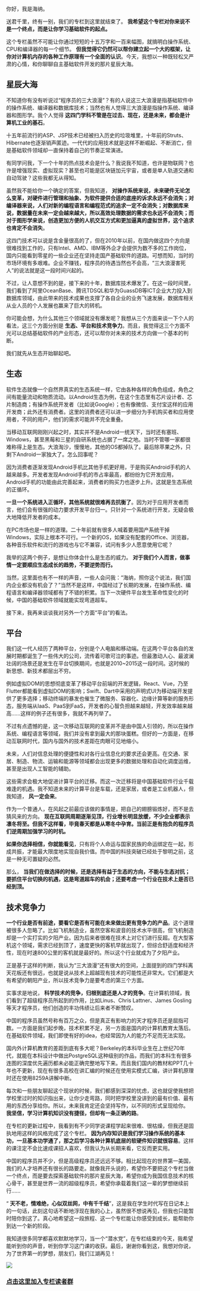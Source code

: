 你好，我是海纳。

送君千里，终有一别，我们的专栏到这里就结束了。 **我希望这个专栏对你来说不是一个终点，而是让你学习基础软件的起点。**

这个专栏虽然不可能让你通过短短的十五万字和一百来幅图，就搞明白操作系统、CPU和编译器的每一个细节。 **但我觉得它仍然可以帮你建立起一个大的框架，让你对计算机内存的各种工作原理有一个全面的认识**。今天，我想以一种既轻松又严肃的心情，和你聊聊自主基础软件开发的那片星辰大海。

## 星辰大海

不知道你有没有听说过“程序员的三大浪漫”？有的人说这三大浪漫是指基础软件中的操作系统、编译器和数据库技术；当然也有人觉得三大浪漫是指操作系统、编译器和图形学。我个人觉得 **这四门学科不管是在过去、现在，还是未来，都会是计算机工业的基石**。

十五年前流行的ASP、JSP技术已经被扫入历史的垃圾堆里，十年前的Struts、Hibernate也逐渐销声匿迹。一代代的应用技术就是这样不断崛起、不断消亡，但是基础软件领域却一直保持着自己的节奏正常演进。

有同学问我，下一个十年的热点技术会是什么？我说我不知道，也许是物联网？也许是增强现实、虚拟现实？甚至也可能是区块链加元宇宙，或者是单人轨道交通和自动驾驶？这些我都无从得知。

虽然我不能给你一个确定的答案，但我知道， **对操作系统来说，未来硬件无论怎么变革，对硬件进行管理和抽象、为软件提供合适的底座的诉求永远不会消失；对编译器来说，人们对新的编程语言和编程范式的追求一定不会消失；对数据库来说，数据量在未来一定会越来越大，所以高效处理数据的需求也永远不会消失；而对于图形学来说，创造更加方便的人机交互方式和更加逼真的虚拟世界，这个追求也肯定不会消失**。

这四门技术可以说是含金量很高的了，但在2010年以前，在国内做这四个方向是很难找到工作的，只有Intel、AMD、IBM等外企才会提供为数不多的工作岗位，国内只能看到零星的一些企业还在坚持走国产基础软件的道路。可想而知，当时的市场环境有多艰难。企业不赚钱，程序员的待遇当然也不会高，“三大浪漫害死人”的说法就是这一段时间兴起的。

不过，让人意想不到的是，接下来的十年，数据库技术爆发了。在这一段时间里，我们看到了阿里OceanBase、腾讯TDSQL和华为GuassDB等ICT企业大力投入到数据库领域，由此带来的技术成果也支撑了各自企业的业务飞速发展，数据库相关从业人员的个人发展也赢来了巨大的转机。

你可能会想，为什么其他三个领域就没有爆发呢？我想从三个方面来谈一下个人的看法，这三个方面分别是 **生态、平台和技术竞争力**。而且，我觉得这三个方面不光可以总结基础软件的产业形态，还可以帮你对未来的技术方向做一个基本的判断。

我们就先从生态开始聊起吧。

## 生态

软件生态就像一个自然界真实的生态系统一样，它由各种各样的角色组成，角色之间有能量流动和物质流动。以Android生态为例，在这个生态里有芯片设计者、芯片制造商；有操作系统开发者（比如说Google）；也有像微信、支付宝这样的应用开发商；此外还有消费者。这里的消费者还可以进一步细分为手机购买者和应用使用者，不同的用户，他们的需求可能并不完全重叠。

当移动互联网刚刚兴起之时，其实并不是Android一统天下，当时还有塞班、Windows，甚至黑莓和三星的自研系统也占据了一席之地。当时不管哪一家都很难称得上是生态。大浪淘沙，慢慢地，其他的OS都掉队了。最后除苹果之外，只剩下Android一家独大了。怎么回事呢？

因为消费者逐渐发现Android手机比其他手机更好用，于是购买Android手机的人越来越多。开发者发现Android手机的市占率最高，都纷纷为它开发应用，Android手机的功能由此完善起来，消费者的购买力也逐步上升。这就是生态系统的正循环。

**一旦一个系统进入正循环，其他系统就很难再去抗衡了**。因为对于应用开发者而言，他们会有很强的动力要求开发平台归一。只针对一个系统进行开发，无疑会极大地降低开发者的成本。

在PC市场也是一样的道理。二十年前就有很多人喊着要用国产系统干掉Windows，实际上根本不可行。一个新的OS，如果没有配套的Office、浏览器，各种音乐软件和流行的游戏也与它不兼容，试问有多少人愿意使用它呢？

我举的这两个例子，是想让你体会什么是生态的威力。 **对于我们个人而言，做事情一定要顺应生态成长的趋势，不要逆势而行。**

当然，这里面也有不一样的声音，一些人会问我：“海纳，照你这个说法，我们国内企业都没有机会了？”当然不是这样，中国经过了长期的发展，在操作系统、编程语言和编译器领域都有了不错的积累。当下一次硬件平台发生革命性变化的时候，中国的基础软件领域就能实现弯道超车。

接下来，我再来谈谈我对另外一个方面“平台”的看法。

## 平台

我们这一代人经历了两种平台，分别是个人电脑和移动端。在这两个平台各自的发展时期都诞生了一些伟大的公司，流传着可歌可泣的事迹。但最激动人心、最波澜壮阔的场景还是发生在平台切换期间，也就是2010~2015这一段时间。这时候的新思想、新技术都层出不穷。

例如虚拟DOM的思想彻底变革了移动平台前端的开发逻辑，React、Vue，乃至Flutter都能看到虚拟DOM的影响；Swift、Dart中采用的声明式UI为移动端开发提供了更多选择；移动终端的暴发也催生了微服务、容器化、边缘计算等新的服务形态，服务端从IaaS、PaaS到FaaS，开发者的心智负担越来越轻，开发效率越来越高……这样的例子还有很多，我就不再列举了。

不过有点遗憾的是，这一次移动互联网的变革并不是由中国人引领的，所以在操作系统、编程语言等领域，我们并没有拿到最大的那块蛋糕。但好的一方面是，在移动互联网时代，国内与国外的技术差距在肉眼可见地缩小。

未来，人们对信息处理的便捷性和对各行业信息化的要求还会更高。在交通、家居、制造、物流、运输和能源等领域都会出现更多的数据处理和自动化调度运维，甚至是出现人工智能的辅助。

这些需求会极大地促进计算平台的迁移。而这一次迁移将是中国基础软件行业千载难逢的机遇。我不知道未来的计算平台是车载，还是家居，或者是工业机器人，但我知道， **风一定会来**。

作为一个普通人，在风起之前最应该做的事情是，把自己的翅膀锻炼好，而不是去猜风来的方向。 **现在互联网周期逐渐见顶，行业增长明显放缓，不少企业都表示凛冬将至。但我不这样看，毕竟春天都是从寒冬中孕育。当前正是有抱负的程序员们逆周期加强学习的时机。**

**如果你选择相信，你就能看见**，只有将个人命运与国家民族的命运绑定在一起，形成共振，才能最大限度地实现自我价值。而中国的科技突破已经处于黎明之前，这是一种无可置疑的必然。

那么， **当我们在做选择的时候，还是选择有益于生态的方向，不能与生态对抗；要抓住平台切换的机遇，这是弯道超车的机会；还要考虑一个行业在技术上是否已经到顶。**

## 技术竞争力

**一个行业是否有前途，要看它是否有可能在未来做出更有竞争力的产品**。这个道理被很多人忽略了。比如飞机制造业，虽然空客和波音的技术水平很高，但飞机制造却是一个实打实的夕阳产业。因为后来者很难在技术上对它们进行反超。在大型客机这个领域，需求已经到顶了，速度更快的客机早就出现了，但综合舒适度和经济性，现在时速800公里的客机就是最好的。所以这个行业就成为了夕阳产业。

正是基于这样的判断，我认为“三大浪漫”还有很大的空间，上面提到的四门学科离天花板还有很远，也就是说从技术上超越现有技术的可能性还非常大。它们都是大有希望的朝阳产业，所以技术竞争力是要考虑的第三个方面。

实事求是地说， **科学技术的竞争，归根到底还是人才的竞争**。在计算机领域，我们看到了超级程序员所起到的作用，比如Linus、Chris Lattner、James Gosling等天才程序员，他们创造的丰功伟绩让后来者不断赞叹。

中国的程序员虽然号称有百万之众，但是真正有影响力的天才程序员还是屈指可数。一方面是我们起步晚，技术积累不足，另一方面是国内的计算机教育太落后。在基础软件领域，我们即使有好的idea，也经常因为人的能力不足而无法实现。

国内外计算机教育的差距到底有多大呢？Berkeley的本科毕业生在上世纪70年代，就能在本科设计中做出PostgreSQL这种级别的作品，而我们的本科生有很多连图的深度优先遍历都未必能正确完整地写下来。而且我们国内的教材和PPT几十年也不更新，现在有很多高校在讲汇编的时候还在使用实模式汇编，讲计算机原理时还在使用8259A讲解中断。

每次和一些朋友聊起这个现状的时候，我们都感到深深的忧虑，这也就促使我想把学校里过时的知识指出来，让你少走弯路，同时把学校里没讲到的最有价值、最有用的东西分享给你。所以，未来我肯定还会坚持写作，以不同的形式呈现给你。 **我坚信，学习计算机知识没有捷径，但却有一条正确的路**。

在专栏的更新过程中，我看到有不少同学说课程学起来很难、很枯燥，但我还是固执地用这样的风格完成了这个专栏。 **因为内存知识是我们学习操作系统的基本功，一旦基本功学通了，那之后学习各种计算机底层的软硬件知识就很容易**。这样的课注定不会比速成课招人喜欢，但我认为从长期来看，它反而更实用。

中国的程序员并不少，但是高级程序员还远远不够。相比起现在的世界第一美国，我们的人才培养还有很长的路要走。就像我开头说的，希望你不要把这个专栏当做一个终点，而是要去探索基础软件的那片星辰大海，希望你成为我国信息技术的核心骨干，甚至是世界一流的超级程序员，希望你承载着我们这一辈的梦想继续前行……

“ **天不老，情难绝，心似双丝网，中有千千结**”，这是我在学生时代写在日记本上的一句话，此刻这句话不断地浮现在我的心上，虽然很不想说再见，但我也只能暂时陪你到这了。真心地希望这一段旅程、这一个专栏能让你感受到成长，能帮助你到达一个新的阶段。

我知道很多同学都喜欢默默地学习，当一个“潜水党”，在专栏结束的今天，我希望能听到你的声音，听到你学习这门课的收获。最后，谢谢你看到这，我想对你说，为了世界第一的梦想，朋友们，我们江湖再见！

[![](https://static001.geekbang.org/resource/image/3f/a0/3f48e5fb2346b2290fa10e7043710ba0.jpg?wh=1142x801)](https://jinshuju.net/f/xuZpdo)

### [点击这里加入专栏读者群](https://jinshuju.net/f/TegJYt)